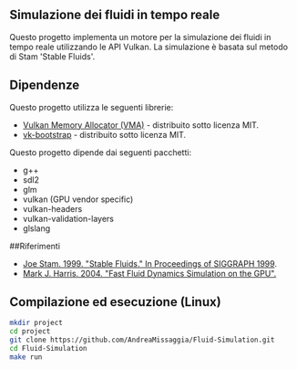 ## Simulazione dei fluidi in tempo reale  

Questo progetto implementa un motore per la simulazione dei fluidi in tempo reale utilizzando le API Vulkan.
La simulazione è basata sul metodo di Stam 'Stable Fluids'.

## Dipendenze
Questo progetto utilizza le seguenti librerie:

- [Vulkan Memory Allocator (VMA)](https://github.com/GPUOpen-LibrariesAndSDKs/VulkanMemoryAllocator) - distribuito sotto licenza MIT.
- [vk-bootstrap](https://github.com/charles-lunarg/vk-bootstrap) - distribuito sotto licenza MIT.

Questo progetto dipende dai seguenti pacchetti:

- g++
- sdl2
- glm
- vulkan (GPU vendor specific)
- vulkan-headers
- vulkan-validation-layers
- glslang

##Riferimenti

- [Joe Stam. 1999. "Stable Fluids." In Proceedings of SIGGRAPH 1999](https://www.researchgate.net/publication/2486965_Stable_Fluids).
- [Mark J. Harris. 2004. "Fast Fluid Dynamics Simulation on the GPU".](https://developer.nvidia.com/gpugems/gpugems/part-vi-beyond-triangles/chapter-38-fast-fluid-dynamics-simulation-gpu)

## Compilazione ed esecuzione (Linux)

```bash
mkdir project
cd project
git clone https://github.com/AndreaMissaggia/Fluid-Simulation.git
cd Fluid-Simulation
make run

